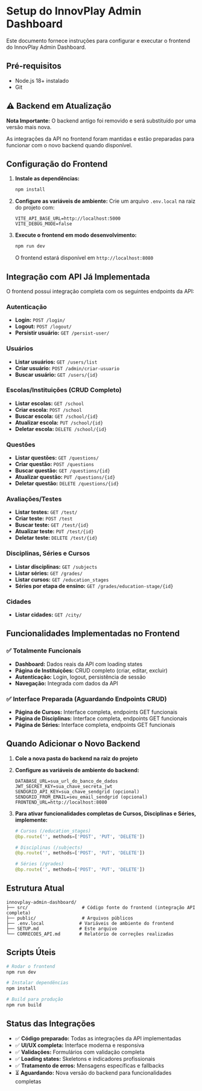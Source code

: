# Setup do InnovPlay Admin Dashboard

Este documento fornece instruções para configurar e executar o frontend do InnovPlay Admin Dashboard.

## Pré-requisitos

- Node.js 18+ instalado
- Git

## ⚠️ Backend em Atualização

**Nota Importante:** O backend antigo foi removido e será substituído por uma versão mais nova. 

As integrações da API no frontend foram mantidas e estão preparadas para funcionar com o novo backend quando disponível.

## Configuração do Frontend

1. **Instale as dependências:**
   ```bash
   npm install
   ```

2. **Configure as variáveis de ambiente:**
   Crie um arquivo `.env.local` na raiz do projeto com:
   ```
   VITE_API_BASE_URL=http://localhost:5000
   VITE_DEBUG_MODE=false
   ```

3. **Execute o frontend em modo desenvolvimento:**
   ```bash
   npm run dev
   ```
   O frontend estará disponível em `http://localhost:8080`

## Integração com API Já Implementada

O frontend possui integração completa com os seguintes endpoints da API:

### Autenticação
- **Login:** `POST /login/`
- **Logout:** `POST /logout/`
- **Persistir usuário:** `GET /persist-user/`

### Usuários
- **Listar usuários:** `GET /users/list`
- **Criar usuário:** `POST /admin/criar-usuario`
- **Buscar usuário:** `GET /users/{id}`

### Escolas/Instituições (CRUD Completo)
- **Listar escolas:** `GET /school`
- **Criar escola:** `POST /school`
- **Buscar escola:** `GET /school/{id}`
- **Atualizar escola:** `PUT /school/{id}`
- **Deletar escola:** `DELETE /school/{id}`

### Questões
- **Listar questões:** `GET /questions/`
- **Criar questão:** `POST /questions`
- **Buscar questão:** `GET /questions/{id}`
- **Atualizar questão:** `PUT /questions/{id}`
- **Deletar questão:** `DELETE /questions/{id}`

### Avaliações/Testes
- **Listar testes:** `GET /test/`
- **Criar teste:** `POST /test`
- **Buscar teste:** `GET /test/{id}`
- **Atualizar teste:** `PUT /test/{id}`
- **Deletar teste:** `DELETE /test/{id}`

### Disciplinas, Séries e Cursos
- **Listar disciplinas:** `GET /subjects`
- **Listar séries:** `GET /grades/`
- **Listar cursos:** `GET /education_stages`
- **Séries por etapa de ensino:** `GET /grades/education-stage/{id}`

### Cidades
- **Listar cidades:** `GET /city/`

## Funcionalidades Implementadas no Frontend

### ✅ Totalmente Funcionais
- **Dashboard:** Dados reais da API com loading states
- **Página de Instituições:** CRUD completo (criar, editar, excluir)
- **Autenticação:** Login, logout, persistência de sessão
- **Navegação:** Integrada com dados da API

### ✅ Interface Preparada (Aguardando Endpoints CRUD)
- **Página de Cursos:** Interface completa, endpoints GET funcionais
- **Página de Disciplinas:** Interface completa, endpoints GET funcionais  
- **Página de Séries:** Interface completa, endpoints GET funcionais

## Quando Adicionar o Novo Backend

1. **Cole a nova pasta do backend na raiz do projeto**

2. **Configure as variáveis de ambiente do backend:**
   ```
   DATABASE_URL=sua_url_do_banco_de_dados
   JWT_SECRET_KEY=sua_chave_secreta_jwt
   SENDGRID_API_KEY=sua_chave_sendgrid (opcional)
   SENDGRID_FROM_EMAIL=seu_email_sendgrid (opcional)
   FRONTEND_URL=http://localhost:8080
   ```

3. **Para ativar funcionalidades completas de Cursos, Disciplinas e Séries, implemente:**
   ```python
   # Cursos (/education_stages)
   @bp.route('', methods=['POST', 'PUT', 'DELETE'])
   
   # Disciplinas (/subjects)  
   @bp.route('', methods=['POST', 'PUT', 'DELETE'])
   
   # Séries (/grades)
   @bp.route('', methods=['POST', 'PUT', 'DELETE'])
   ```

## Estrutura Atual

```
innovplay-admin-dashboard/
├── src/                    # Código fonte do frontend (integração API completa)
├── public/                 # Arquivos públicos
├── .env.local             # Variáveis de ambiente do frontend
├── SETUP.md               # Este arquivo
└── CORRECOES_API.md       # Relatório de correções realizadas
```

## Scripts Úteis

```bash
# Rodar o frontend
npm run dev

# Instalar dependências
npm install

# Build para produção
npm run build
```

## Status das Integrações

- ✅ **Código preparado:** Todas as integrações da API implementadas
- ✅ **UI/UX completa:** Interface moderna e responsiva
- ✅ **Validações:** Formulários com validação completa
- ✅ **Loading states:** Skeletons e indicadores profissionais
- ✅ **Tratamento de erros:** Mensagens específicas e fallbacks
- ⏳ **Aguardando:** Nova versão do backend para funcionalidades completas 